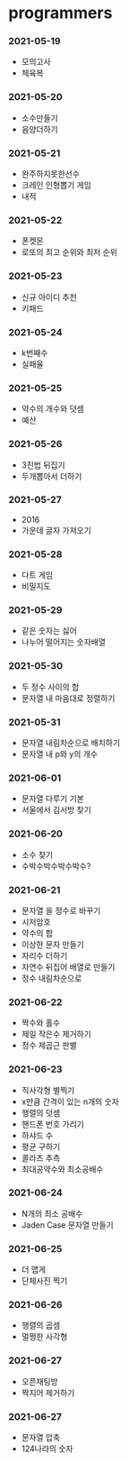 # programmers

### 2021-05-19
- 모의고사 
- 체육복
    
### 2021-05-20
 - 소수만들기  
 - 음양더하기
    
### 2021-05-21
 - 완주하지못한선수
 - 크레인 인형뽑기 게임 
 - 내적
### 2021-05-22
 - 폰켓몬
 - 로또의 최고 순위와 최저 순위
### 2021-05-23
 - 신규 아이디 추천
 - 키패드 
### 2021-05-24
 - k번째수
 - 실패율
### 2021-05-25
 - 약수의 개수와 덧셈
 - 예산
### 2021-05-26
 - 3진법 뒤집기
 - 두개뽑아서 더하기
### 2021-05-27
 - 2016
 - 가운데 글자 가져오기
### 2021-05-28
 - 다트 게임
 - 비밀지도
### 2021-05-29
 - 같은 숫자는 싫어 
 - 나누어 떨어지는 숫자배열
### 2021-05-30
 - 두 정수 사이의 합 
 - 문자열 내 마음대로 정렬하기
### 2021-05-31
 - 문자열 내림차순으로 배치하기 
 - 문자열 내 p와 y의 개수
### 2021-06-01
 - 문자열 다루기 기본
 - 서울에서 김서방 찾기
### 2021-06-20
 - 소수 찾기
 - 수박수박수박수박수?
### 2021-06-21
 - 문자열 을 정수로 바꾸기
 - 시저암호
 - 약수의 합
 - 이상한 문자 만들기 
 - 자리수 더하기
 - 자연수 뒤집어 배열로 만들기
 - 정수 내림차순으로 
### 2021-06-22
 - 짝수와 홀수
 - 제일 작은수 제거하기
 - 정수 제곱근 판별
### 2021-06-23
 - 직사각형 별찍기
 - x만큼 간격이 있는 n개의 숫자
 - 행렬의 덧셈
 - 핸드폰 번호 가리기
 - 하샤드 수
 - 평균 구하기
 - 콜라츠 추측
 - 최대공약수와 최소공배수
### 2021-06-24
 - N개의 최소 공배수 
 - Jaden Case 문자열 만들기
### 2021-06-25
 - 더 맵게 
 - 단체사진 찍기
### 2021-06-26
 - 행렬의 곱셈
 - 멀쩡한 사각형
### 2021-06-27
 - 오픈채팅방
 - 짝지어 제거하기
### 2021-06-27
 - 문자열 압축
 - 124나라의 숫자

